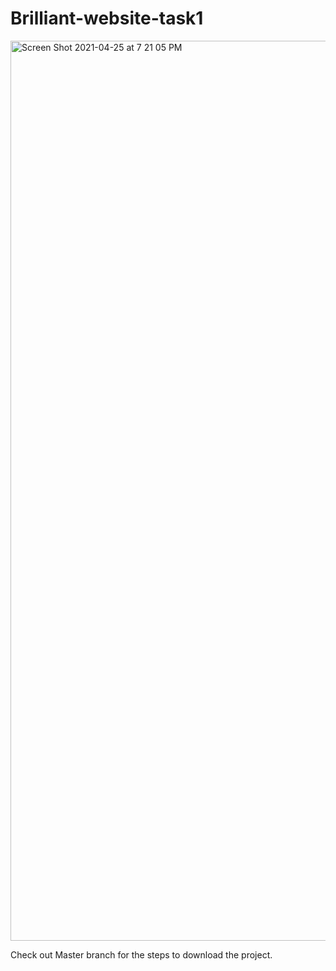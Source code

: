 # Brilliant-website-task1

<img width="1440" alt="Screen Shot 2021-04-25 at 7 21 05 PM" src="https://user-images.githubusercontent.com/52810541/115996150-beb77300-a5fb-11eb-8fc6-f59626681011.png">

Check out Master branch for the steps to download the project.

